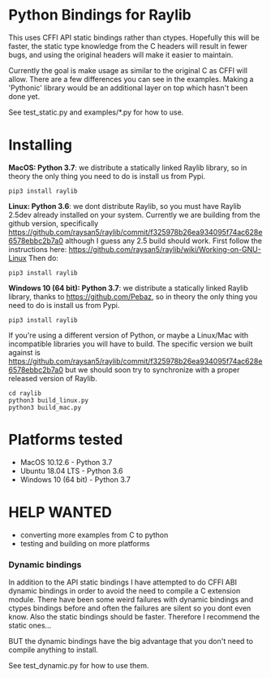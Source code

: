 # Python Bindings for Raylib

This uses CFFI API static bindings rather than ctypes.  Hopefully this will be faster, the static type knowledge from the C
headers will result in fewer bugs, and using the original headers will make it easier to maintain.

Currently the goal is make usage as similar to the original C as CFFI will allow.  There are a few differences
you can see in the examples.  Making a 'Pythonic' library would be an additional layer on top which hasn't been
done yet.

See test_static.py and examples/*.py for how to use.

# Installing

**MacOS: Python 3.7**: we distribute a statically linked Raylib library, so in theory the only thing you need to do is install
us from Pypi.

    pip3 install raylib

**Linux: Python 3.6**: we dont distribute Raylib, so you must have Raylib 2.5dev already installed on your system.  Currently we are building from the github version, specifically https://github.com/raysan5/raylib/commit/f325978b26ea934095f74ac628e6578ebbc2b7a0 although I guess any 2.5 build should work. First follow the instructions here: https://github.com/raysan5/raylib/wiki/Working-on-GNU-Linux Then do:

    pip3 install raylib
    
**Windows 10 (64 bit): Python 3.7**: we distribute a statically linked Raylib library, thanks to https://github.com/Pebaz, so in theory the only thing you need to do is install us from Pypi.
                                     
    pip3 install raylib

If you're using a different version of Python, or maybe a Linux/Mac with incompatible libraries
you will have to build.  The specific version we built against is https://github.com/raysan5/raylib/commit/f325978b26ea934095f74ac628e6578ebbc2b7a0 but we should soon try to synchronize with a proper released version of Raylib.

    cd raylib
    python3 build_linux.py
    python3 build_mac.py

# Platforms tested

 * MacOS 10.12.6 - Python 3.7
 * Ubuntu 18.04 LTS - Python 3.6
 * Windows 10 (64 bit) - Python 3.7

# HELP WANTED

 * converting more examples from C to python
 * testing and building on more platforms
 
### Dynamic bindings

In addition to the API static bindings I have attempted to do CFFI ABI dynamic bindings in order to avoid the need to compile a C extension module.
There have been some weird failures with dynamic bindings and ctypes bindings before and often the failures are silent
so you dont even know.  Also the static bindings should be faster.  Therefore I recommend the static ones...

BUT the dynamic bindings have the big advantage that you don't need to compile anything to install.

See test_dynamic.py for how to use them.